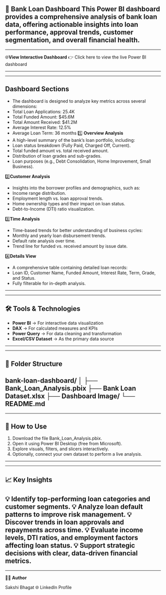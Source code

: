 🏦 **Bank Loan Dashboard**
This Power BI dashboard provides a comprehensive analysis of bank loan data, offering actionable insights into loan performance, approval trends, customer segmentation, and overall financial health.
----------------------------------------------------------------------------------------------------------------------------------------------------------------------------------------------------------------------------------
-------------
🌐**View Interactive Dashboard**
👉 Click here to view the live Power BI dashboard

---------------------------------------------------------------------------------------------------------------------------------------------------
--------------------------
**Dashboard Sections**
-------------------------------------------------------------------------------------------------------------------------
- The dashboard is designed to analyze key metrics across several dimensions:
- Total Loan Applications: 25.4K
- Total Funded Amount: $45.6M
- Total Amount Received: $41.2M
- Average Interest Rate: 12.5%
- Average Loan Term: 36 months
1️⃣ **Overview Analysis**
- A high-level summary of the bank’s loan portfolio, including:
- Loan status breakdown (Fully Paid, Charged Off, Current).
- Total funded amount vs. total received amount.
- Distribution of loan grades and sub-grades.
- Loan purposes (e.g., Debt Consolidation, Home Improvement, Small Business).

2️⃣**Customer Analysis**
- Insights into the borrower profiles and demographics, such as:
- Income range distribution.
- Employment length vs. loan approval trends.
- Home ownership types and their impact on loan status.
- Debt-to-Income (DTI) ratio visualization.

3️⃣**Time Analysis**
- Time-based trends for better understanding of business cycles:
- Monthly and yearly loan disbursement trends.
- Default rate analysis over time.
- Trend line for funded vs. received amount by issue date.

4️⃣**Details View**
- A comprehensive table containing detailed loan records:
- Loan ID, Customer Name, Funded Amount, Interest Rate, Term, Grade, and Status.
- Fully filterable for in-depth analysis.
--------------------------------------------------------------------------------------------------------------------------------------------------------------------------
-------------------------------------------------------------------
🛠️ **Tools & Technologies**
-------------------------------------------------------------------------------------------------------------------------------
- **Power BI** → For interactive data visualization
- **DAX** → For calculated measures and KPIs
- **Power Query** → For data cleaning and transformation
- **Excel/CSV Dataset** → As the primary data source
--------------------------------------------------------------------------------------------------------------------------------------------------------------------------------
------------------------------------------------------------------------ 
📁 **Folder Structure**
------------------------------------------------------------------------------------------------------------------------
bank-loan-dashboard/
│
├── Bank_Loan_Analysis.pbix
├── Bank Loan Dataset.xlsx
├── Dashboard Image/
└── README.md
----------------------------------------------------------------------------------------------------------------------------------------------------------------------------
------------------------------------------------------------
🚀 **How to Use**
----------------------------------------------------
1. Download the file Bank_Loan_Analysis.pbix.
2. Open it using Power BI Desktop (free from Microsoft).
3. Explore visuals, filters, and slicers interactively.
4. Optionally, connect your own dataset to perform a live analysis.
----------------------------------------------------------------------------------------------------------------------------------------------------------------------------
-----------------------------------------------
📈 **Key Insights**
------------------------------------------------------
💡 Identify top-performing loan categories and customer segments.
💡 Analyze loan default patterns to improve risk management.
💡 Discover trends in loan approvals and repayments across time.
💡 Evaluate income levels, DTI ratios, and employment factors affecting loan status.
💡 Support strategic decisions with clear, data-driven financial metrics.
--------------------------------------------------------------------------------------------------------------------------------------------------
----------------------
👩‍💻 **Author**

Sakshi Bhagat
🌐 LinkedIn Profile
